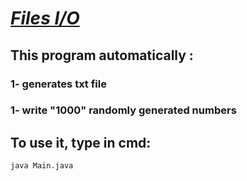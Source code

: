 # <i><u>Files I/O</u></i>
## This program automatically :
### 1- generates txt file
### 1- write "1000" randomly generated numbers
## To use it, type in cmd:
```bash
java Main.java
```
